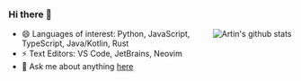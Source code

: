 ### Hi there 👋

<a href="https://github.com/anuraghazra/github-readme-stats">
  <img align="right" src="https://github-readme-stats.vercel.app/api?username=lengthmin&show_icons=true&count_private=true&hide_border=true" alt="Artin's github stats"/>
</a>


- 😄 Languages of interest: Python, JavaScript, TypeScript, Java/Kotlin, Rust
- ⚡ Text Editors: VS Code, JetBrains, Neovim
- 💬 Ask me about anything [here](https://github.com/lengthmin/lengthmin/issues)


